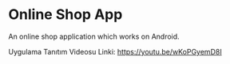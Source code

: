# Online Shop App

An online shop application which works on Android.

Uygulama Tanıtım Videosu Linki: https://youtu.be/wKoPGyemD8I
